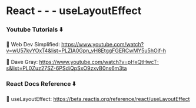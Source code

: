 # React - - - useLayoutEffect

### Youtube Tutorials ⬇️

🚀 Web Dev Simplified: https://www.youtube.com/watch?v=wU57kvYOxT4&list=PLZlA0Gpn_vH8EtggFGERCwMY5u5hOjf-h

🚀 Dave Gray: https://www.youtube.com/watch?v=pHxQtHwcT-s&list=PL0Zuz27SZ-6PSdiQpSxO9zxvB0ns6m3ta

### React Docs Reference ⬇️

🚀 useLayoutEffect: https://beta.reactjs.org/reference/react/useLayoutEffect


